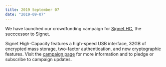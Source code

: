 ```yaml
---
title: 2019 September 07
date: "2019-09-07"
---
```


We have launched our crowdfunding campaign for [Signet HC](/signet-hc), the succcessor to Signet. </br>

Signet High-Capacity features a high-speed USB interface, 32GB of encrypted mass storage, two-factor authentication, and new cryptographic features. Visit the [campaign page](https://www.crowdsupply.com/nth-dimension/signet-high-capacity) for more information and to pledge or subscribe to campaign updates.


